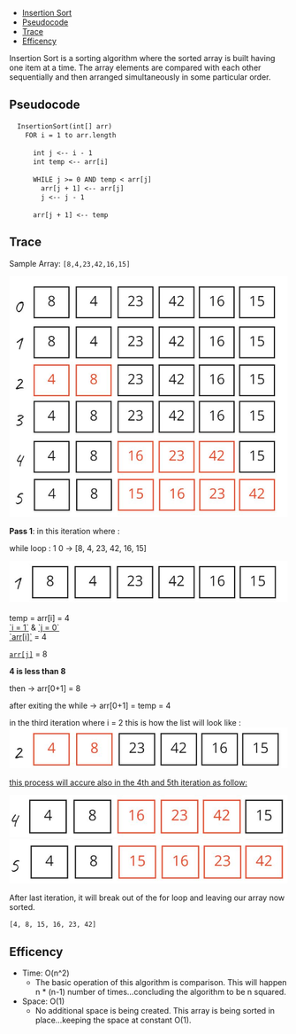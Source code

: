 -   [Insertion Sort](#Insertion-sort)
-   [Pseudocode](#Pseudocode)
-   [Trace](#Trace)
-   [Efficency](#Efficency)

Insertion Sort is a sorting algorithm where the sorted array is built having one item at a time. The array elements are compared with each other sequentially and then arranged simultaneously in some particular order.

## Pseudocode

```
  InsertionSort(int[] arr)
    FOR i = 1 to arr.length

      int j <-- i - 1
      int temp <-- arr[i]

      WHILE j >= 0 AND temp < arr[j]
        arr[j + 1] <-- arr[j]
        j <-- j - 1

      arr[j + 1] <-- temp
```

## Trace

Sample Array: `[8,4,23,42,16,15]`


<img src='.\blog\capture.JPG'>



**Pass 1**:
in this iteration where :

while loop : 1 0 -> [8, 4, 23, 42, 16, 15]

<img src='.\blog\1.JPG'>
<br><br>
temp = arr[i] = 4
<br>
<ins>`i = 1`</ins>  &  <ins>`j = 0`</ins>
<br>
<ins>`arr[i]`</ins>  = 4

<ins>`arr[j]`</ins>  = 8

__4 is less than 8__

then -> arr[0+1] = 8

after exiting the while -> arr[0+1] = temp = 4

in the third iteration where i = 2  this is how the list will look like :
<img src='.\blog\2.JPG'>

<ins> this process will accure also in the 4th and 5th iteration as follow:


<img src='.\blog\4.JPG'>
<img src='.\blog\5.JPG'>


After last iteration, it will break out of the for loop and leaving our array now sorted.

```
[4, 8, 15, 16, 23, 42]
```

## Efficency

-   Time: O(n^2)
    -   The basic operation of this algorithm is comparison. This will happen n \* (n-1) number of times…concluding the algorithm to be n squared.
-   Space: O(1)
    -   No additional space is being created. This array is being sorted in place…keeping the space at constant O(1).
